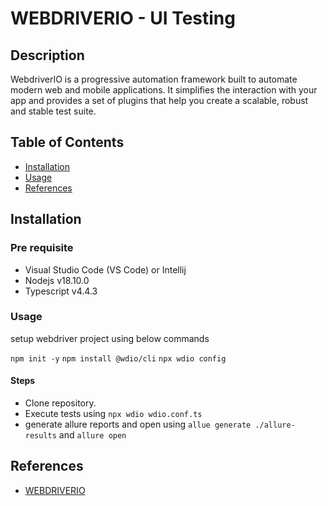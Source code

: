 # WEBDRIVERIO - UI Testing
## Description

WebdriverIO is a progressive automation framework built to automate modern web and mobile applications. It simplifies the interaction with your app and provides a set of plugins that help you create a scalable, robust and stable test suite.

## Table of Contents

- [Installation](#installation)
- [Usage](#usage)
- [References](#references)


## Installation

### Pre requisite

- Visual Studio Code (VS Code) or Intellij
- Nodejs v18.10.0
- Typescript v4.4.3

### Usage

setup webdriver project using below commands

`npm init -y`
`npm install @wdio/cli`
`npx wdio config`


#### Steps

- Clone repository.
- Execute tests using `npx wdio wdio.conf.ts`
- generate allure reports and open using `allue generate ./allure-results` and `allure open`

## References

- [WEBDRIVERIO](https://webdriver.io/docs/gettingstarted)

